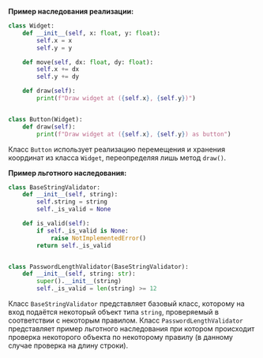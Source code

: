 **Пример наследования реализации:**

```py
class Widget:
    def __init__(self, x: float, y: float):
        self.x = x
        self.y = y

    def move(self, dx: float, dy: float):
        self.x += dx
        self.y += dy

    def draw(self):
        print(f"Draw widget at ({self.x}, {self.y})")


class Button(Widget):
    def draw(self):
        print(f"Draw widget at ({self.x}, {self.y}) as button")
```

Класс `Button` использует реализацию перемещения и хранения координат из класса `Widget`, переопределяя лишь метод `draw()`.



**Пример льготного наследования:**

```py
class BaseStringValidator:
    def __init__(self, string):
        self.string = string
        self._is_valid = None

    def is_valid(self):
        if self._is_valid is None:
            raise NotImplementedError()
        return self._is_valid


class PasswordLengthValidator(BaseStringValidator):
    def __init__(self, string: str):
        super().__init__(string)
        self._is_valid = len(string) >= 12
```

Класс `BaseStringValidator` представляет базовый класс, которому на вход подаётся некоторый объект типа `string`, проверяемый в соответствии с некоторым правилом.
Класс `PasswordLengthValidator` представляет пример льготного наследования при котором происходит проверка некоторого объекта по некоторому правилу (в данному случае проверка на длину строки).
